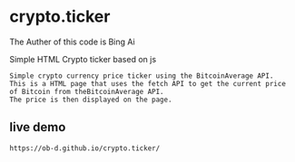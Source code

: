 # crypto.ticker
The Auther of this code is Bing Ai

Simple HTML Crypto ticker based on js

    Simple crypto currency price ticker using the BitcoinAverage API. 
    This is a HTML page that uses the fetch API to get the current price of Bitcoin from theBitcoinAverage API. 
    The price is then displayed on the page.

## live demo
    https://ob-d.github.io/crypto.ticker/
